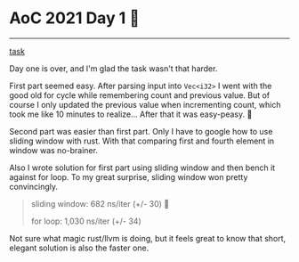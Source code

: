 # AoC 2021 Day 1 :christmas_tree:

---

[task](https://adventofcode.com/2021/day/1)

Day one is over, and I'm glad the task wasn't that harder. 

First part seemed easy. After parsing input into `Vec<i32>` I went with the good old for cycle while remembering count
and previous value. But of course I only updated the previous value when incrementing count, which took me like 10 
minutes to realize... After that it was easy-peasy. :lemon:

Second part was easier than first part. Only I have to google how to use sliding window with rust.
With that comparing first and fourth element in window was no-brainer.

Also I wrote solution for first part using sliding window and then bench it against for loop. To my great surprise, 
sliding window won pretty convincingly.

> sliding window: 682 ns/iter (+/- 30) :rocket:
> 
> for loop:  1,030 ns/iter (+/- 34)

Not sure what magic rust/llvm is doing, but it feels great to know that short, elegant solution is 
also the faster one.

